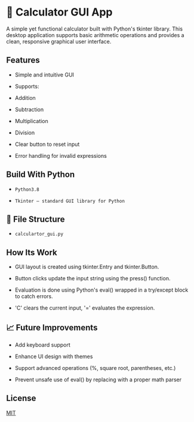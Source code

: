 
# 🧮 Calculator GUI App

A simple yet functional calculator built with Python's tkinter library. This desktop application supports basic arithmetic operations and provides a clean, responsive graphical user interface.

## Features

- Simple and intuitive GUI

- Supports:

- Addition

- Subtraction

- Multiplication

- Division

- Clear button to reset input

- Error handling for invalid expressions
## Build With Python
-     Python3.8

-     Tkinter — standard GUI library for Python
## 📂 File Structure

-     calculartor_gui.py
## How Its Work

-  GUI layout is created using tkinter.Entry and tkinter.Button.

-  Button clicks update the input string using the press() function.

- Evaluation is done using Python's eval() wrapped in a try/except block to catch errors.

- 'C' clears the current input, '=' evaluates the expression.


## 📈 Future Improvements

-  Add keyboard support

-  Enhance UI design with themes

-  Support advanced operations (%, square root, parentheses, etc.)

-  Prevent unsafe use of eval() by replacing with a proper math parser


## License

[MIT](https://choosealicense.com/licenses/mit/)

